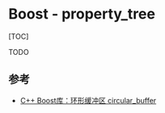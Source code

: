 # Boost - property_tree

[TOC]



TODO

## 参考

- [C++ Boost库：环形缓冲区 circular_buffer](https://tangxing.blog.csdn.net/article/details/116402317)